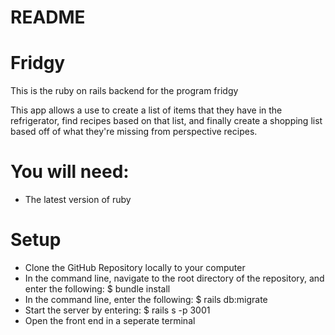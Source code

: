 # README
# Fridgy 

This is the ruby on rails backend for the program fridgy

This app allows a use to create a list of items that they have in the refrigerator, find recipes based on that list, and finally create a shopping list based off of what they're missing from perspective recipes.


# You will need:

* The latest version of ruby 

# Setup

* Clone the GitHub Repository locally to your computer
* In the command line, navigate to the root directory of the repository, and enter the following: $ bundle install
* In the command line, enter the following: $ rails db:migrate
* Start the server by entering: $ rails s -p 3001
* Open the front end in a seperate terminal 



